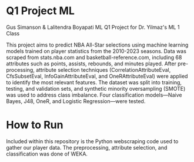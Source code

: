 # Q1 Project ML
Gus Simanson &amp; Lalitendra Boyapati ML Q1 Project for Dr. Yilmaz's ML 1 Class

This project aims to predict NBA All-Star selections using machine learning models trained on player statistics from the 2010-2023 seasons. Data was scraped from stats.nba.com and basketball-reference.com, including 68 attributes such as points, assists, rebounds, and minutes played. After pre-processing, attribute selection techniques (CorrelationAttributeEval, CfsSubsetEval, InfoGainAttributeEval, and OneRAttributeEval) were applied to identify the most relevant features. The dataset was split into training, testing, and validation sets, and synthetic minority oversampling (SMOTE) was used to address class imbalance. Four classification models—Naive Bayes, J48, OneR, and Logistic Regression—were tested. 

# How to Run
Included within this repository is the Python webscraping code used to gather our player data. The preprocessing, attribute selection, and classification was done of WEKA.
